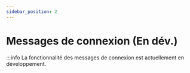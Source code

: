 ```yaml
---
sidebar_position: 2
---
```


# Messages de connexion (En dév.)

:::info
La fonctionnalité des messages de connexion est actuellement en développement.